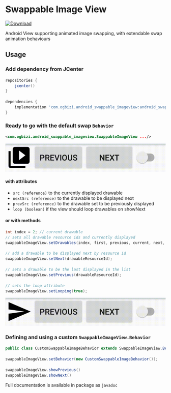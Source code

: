 # Swappable Image View

 [![Download](https://api.bintray.com/packages/iamogbz/android-swappable-imageview/com.ogbizi.android_swappable_imageview/images/download.svg)](https://bintray.com/iamogbz/android-swappable-imageview/com.ogbizi.android_swappable_imageview/_latestVersion)

Android View supporting animated image swapping, with extendable swap animation behaviours

## Usage

### Add dependency from JCenter

```gradle
repositories {
    jcenter()
}

dependencies {
    implementation 'com.ogbizi.android_swappable_imageview:android_swappable_imageview:0.0.0'
}
```

### Ready to go with the default swap `Behavior`

```xml
<com.ogbizi.android_swappable_imageview.SwappableImageView .../>
```

![Default Horizontal Swapping](docs/demo-main_cropped.gif)

#### with attributes

- `src (reference)` to the currently displayed drawable
- `nextSrc (reference)` to the drawable to be displayed next
- `prevSrc (reference)` to the drawable set to be previously displayed
- `loop (boolean)` if the view should loop drawables on showNext

#### or with methods

```java
int index = 2; // current drawable
// sets all drawable resource ids and currently displayed
swappableImageView.setDrawables(index, first, previous, current, next, ..., last);

// add a drawable to be displayed next by resource id
swappableImageView.setNext(drawableResourceId);

// sets a drawable to be the last displayed in the list
swappableImageView.setPrevious(drawableResourceId);

// sets the loop attribute
swappableImageView.setLooping(true);
```

![Horizontal Swap With Looping](docs/demo-loop_cropped.gif)

### Defining and using a custom `SwappableImageView.Behavior`

```java
public class CustomSwappableImageBehavior extends SwappableImageView.Behavior {...}

swappableImageView.setBehavior(new CustomSwappableImageBehavior());

swappableImageView.showPrevious()
swappableImageView.showNext()
```

Full documentation is available in package as `javadoc`

